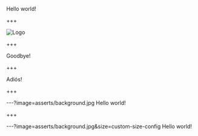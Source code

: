 ﻿Hello world!

+++

![Logo](asserts/background.jpg)

+++

Goodbye!

+++

Adiós!

+++

---?image=asserts/background.jpg
Hello world!

+++

---?image=asserts/background.jpg&size=custom-size-config
Hello world!